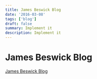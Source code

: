 ```yaml
---
title: James Beswick Blog
date: '2016-03-08'
tags: ['blog']
draft: false
summary: Implement it
description: Implement it
---
```

# James Beswick Blog


[James Beswick Blog](https://aws.amazon.com/blogs/compute/author/jbeswick/)

